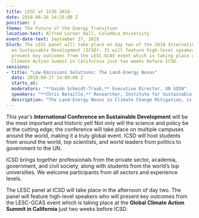 ```yaml
---
title: LESC at ICSD 2018
date: 2018-06-26 14:25:00 Z
position: 1
theme: The Future of the Energy Transition
location-text: Alfred Lerner Hall, Columbia University
event-date-text: September 27, 2018
blurb: The LESC panel will take place on day two of the 2018 International Conference
  on Sustainable Development (ICSD). It will feature high-level speakers who will
  present key outcomes from the LESC-GCAS event which is taking place at the Global
  Climate Action Summit in California just two weeks before ICSD.
sessions:
- title: "Low-Emissions Solutions: The Land-Energy Nexus"
  date: 2018-09-27 14:00:00 Z
  starts_at:
  moderators: "**Guido Schmidt-Traub,** Executive Director, UN SDSN"
  speakers: "**Chris Bataille,** Researcher, Institute for Sustainable Development and International Relations (IDDRI)  \n **Chad Frischmann,** Vice President & Research Director, Project Drawdown  \n **Katie Guerry,** Head of Regulatory Affairs, Enel X North America  \n **Claude Nahon,** Executive Vice President for Sustainable Development, EDF"
  description: "The Land-Energy Nexus in Climate Change Mitigation, is a conversation about the role of energy in low-carbon land use scenarios and land use in low-carbon energy scenarios. This session aims to challenge assumptions that could lead to unworkable approaches to decarbonization, and discuss frameworks for land-energy integration that are conceptually sound and implementable on the ground. The panel will present solutions that their organizations have identified to help the world transition to a carbon neutral future."
---
```


This year’s __International Conference on Sustainable Development__ will be the most important and historic yet! Not only will the science and policy be at the cutting edge; the conference will take place on multiple campuses around the world, making it a truly global event. ICSD will host students from around the world, top scientists, and world leaders from politics to government to the UN.

ICSD brings together professionals from the private sector, academia, government, and civil society, along with students from the world’s top universities. We welcome participants from all sectors and experience levels.

The LESC panel at ICSD will take place in the afternoon of day two. The panel will feature high-level speakers who will present key outcomes from the LESC-GCAS event which is taking place at the __Global Climate Action Summit in California__ just two weeks before ICSD.
